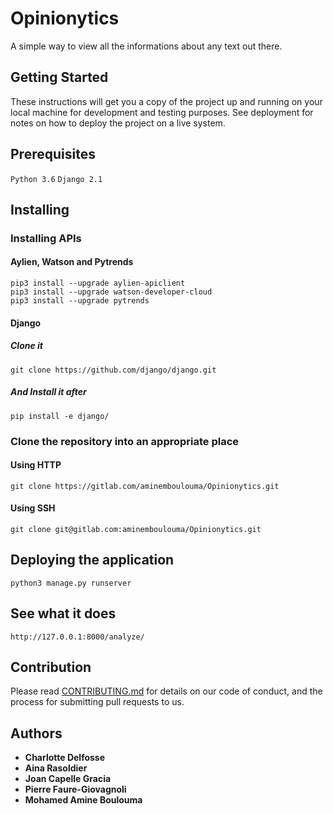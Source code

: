 # Opinionytics

A simple way to view all the informations about any text out there.

## Getting Started 

These instructions will get you a copy of the project up and running on your local machine for development and testing purposes. See deployment for notes on how to deploy the project on a live system.

## Prerequisites

```Python 3.6```
```Django 2.1```

## Installing

### Installing APIs

#### Aylien, Watson and Pytrends

```
pip3 install --upgrade aylien-apiclient
pip3 install --upgrade watson-developer-cloud
pip3 install --upgrade pytrends
```
#### Django

##### Clone it 

```git clone https://github.com/django/django.git```

##### And Install it after

```pip install -e django/```

### Clone the repository into an appropriate place

#### Using HTTP

```git clone https://gitlab.com/aminemboulouma/Opinionytics.git```

#### Using SSH

```git clone git@gitlab.com:aminemboulouma/Opinionytics.git```

## Deploying the application

```python3 manage.py runserver```

## See what it does

```http://127.0.0.1:8000/analyze/ ```

## Contribution

Please read [CONTRIBUTING.md](#) for details on our code of conduct, and the process for submitting pull requests to us.

## Authors

* __Charlotte Delfosse__
* __Aina Rasoldier__
* __Joan Capelle Gracia__
* __Pierre Faure-Giovagnoli__
* __Mohamed Amine Boulouma__
